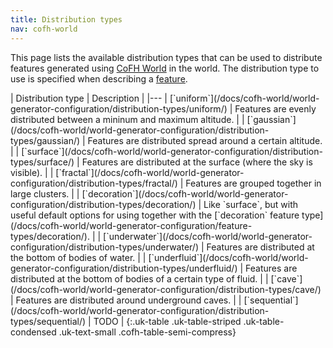 ```yaml
---
title: Distribution types
nav: cofh-world
---
```


This page lists the available distribution types that can be used to distribute
features generated using [CoFH World](/docs/cofh-world/) in the world. The
distribution type to use is specified when describing a
[feature](/docs/cofh-world/world-generator-configuration/feature-format/).

<div class="uk-overflow-container" markdown="block">
| Distribution type | Description |
|---
| [`uniform`](/docs/cofh-world/world-generator-configuration/distribution-types/uniform/) | Features are evenly distributed between a mininum and maximum altitude. |
| [`gaussian`](/docs/cofh-world/world-generator-configuration/distribution-types/gaussian/) | Features are distributed spread around a certain altitude. |
| [`surface`](/docs/cofh-world/world-generator-configuration/distribution-types/surface/) | Features are distributed at the surface (where the sky is visible). |
| [`fractal`](/docs/cofh-world/world-generator-configuration/distribution-types/fractal/) | Features are grouped together in large clusters. |
| [`decoration`](/docs/cofh-world/world-generator-configuration/distribution-types/decoration/) | Like `surface`, but with useful default options for using together with the [`decoration` feature type](/docs/cofh-world/world-generator-configuration/feature-types/decoration/). |
| [`underwater`](/docs/cofh-world/world-generator-configuration/distribution-types/underwater/) | Features are distributed at the bottom of bodies of water. |
| [`underfluid`](/docs/cofh-world/world-generator-configuration/distribution-types/underfluid/) | Features are distributed at the bottom of bodies of a certain type of fluid. |
| [`cave`](/docs/cofh-world/world-generator-configuration/distribution-types/cave/) | Features are distributed around underground caves. |
| [`sequential`](/docs/cofh-world/world-generator-configuration/distribution-types/sequential/) | TODO |
{:.uk-table .uk-table-striped .uk-table-condensed .uk-text-small .cofh-table-semi-compress}
</div>
